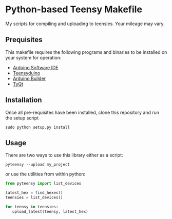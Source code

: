 # Python-based Teensy Makefile
My scripts for compiling and uploading to teensies. Your mileage may vary.

## Prequisites

This makefile requires the following programs and binaries to be installed on your system for operation:

- [Arduino Software IDE](https://www.arduino.cc/en/Main/Software)
- [Teensyduino](http://www.pjrc.com/teensy/teensyduino.html)
- [Arduino Builder](https://github.com/arduino/arduino-builder)
- [TyQt](https://github.com/Koromix/ty)

## Installation

Once all pre-requisites have been installed, clone this repository and run the setup script

```
sudo python setup.py install
```

## Usage

There are two ways to use this library either as a script:

```
pyteensy --upload my_project
```

or use the utilities from within python:

```python
from pyteensy import list_devices

latest_hex = find_hexes()
teensies = list_devices()

for teensy in teensies:
   upload_latest(teensy, latest_hex)
```

